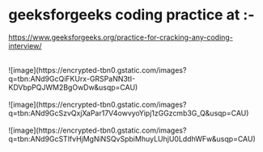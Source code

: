 # geeksforgeeks coding practice at :-
https://www.geeksforgeeks.org/practice-for-cracking-any-coding-interview/

<br>
![image](https://encrypted-tbn0.gstatic.com/images?q=tbn:ANd9GcQiFKUrx-GRSPaNN3tI-KDVbpPQJWM2BgOwDw&usqp=CAU)
<br>

<br>
![image](https://encrypted-tbn0.gstatic.com/images?q=tbn:ANd9GcSzvQxjXaPar17V4owvyoYipj1zGGzcmb3G_Q&usqp=CAU)
<br>

<br>
![image](https://encrypted-tbn0.gstatic.com/images?q=tbn:ANd9GcSTlfvHjMgNiNSQvSpbiMhuyLUhjU0LddhWFw&usqp=CAU)
<br>
